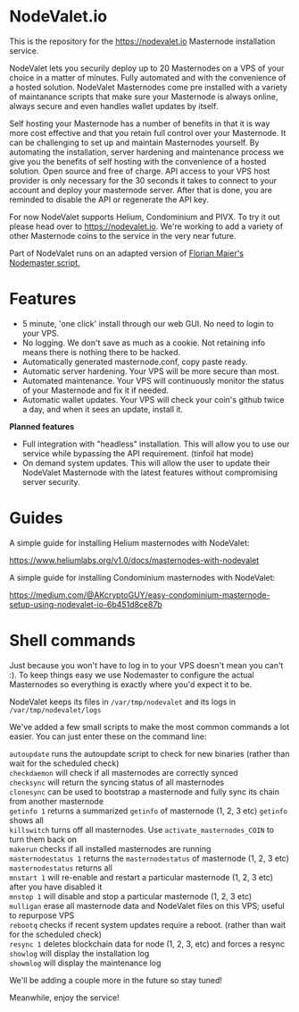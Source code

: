 # NodeValet.io

This is the repository for the https://nodevalet.io Masternode installation service.

NodeValet lets you securily deploy up to 20 Masternodes on a VPS of your choice in a matter of minutes. Fully automated and with the convenience of a hosted solution. NodeValet Masternodes come pre installed with a variety of maintanance scripts that make sure your Masternode is always online, always secure and even handles wallet updates by itself.

Self hosting your Masternode has a number of benefits in that it is way more cost effective and that you retain full control over your Masternode. It can be challenging to set up and maintain Masternodes yourself. By automating the installation, server hardening and maintenance process we give you the benefits of self hosting with the convenience of a hosted solution. Open source and free of charge. API access to your VPS host provider is only necessary for the 30 seconds it takes to connect to your account and deploy your masternode server. After that is done, you are reminded to disable the API or regenerate the API key.

For now NodeValet supports Helium, Condominium and PIVX. To try it out please head over to https://nodevalet.io.
We're working to add a variety of other Masternode coins to the service in the very near future. 

Part of NodeValet runs on an adapted version of [Florian Maier's Nodemaster script.](https://github.com/masternodes/vps)

# Features

- 5 minute, 'one click' install through our web GUI. No need to login to your VPS.
- No logging. We don't save as much as a cookie. Not retaining info means there is nothing there to be hacked.
- Automatically generated masternode.conf, copy paste ready.
- Automatic server hardening. Your VPS will be more secure than most.
- Automated maintenance. Your VPS will continuously monitor the status of your Masternode and fix it if needed.
- Automatic wallet updates. Your VPS will check your coin's github twice a day, and when it sees an update, install it.

**Planned features**

- Full integration with "headless" installation. This will allow you to use our service while bypassing the API requirement.  (tinfoil hat mode)  
- On demand system updates. This will allow the user to update their NodeValet Masternode with the latest features without compromising server security.

# Guides

A simple guide for installing Helium masternodes with NodeValet: 

https://www.heliumlabs.org/v1.0/docs/masternodes-with-nodevalet

A simple guide for installing Condominium masternodes with NodeValet:

https://medium.com/@AKcryptoGUY/easy-condominium-masternode-setup-using-nodevalet-io-6b451d8ce87b

# Shell commands

Just because you won't have to log in to your VPS doesn't mean you can't :). To keep things easy we use Nodemaster to configure the actual Masternodes so everything is exactly where you'd expect it to be.

NodeValet keeps its files in  `/var/tmp/nodevalet` and its logs in `/var/tmp/nodevalet/logs`

We've added a few small scripts to make the most common commands a lot easier. You can just enter these on the command line:

`autoupdate` runs the autoupdate script to check for new binaries (rather than wait for the scheduled check)  
`checkdaemon` will check if all masternodes are correctly synced  
`checksync` will return the syncing status of all masternodes  
`clonesync` can be used to bootstrap a masternode and fully sync its chain from another masternode  
`getinfo 1` returns a summarized `getinfo` of masternode (1, 2, 3 etc) `getinfo` shows all  
`killswitch` turns off all masternodes. Use `activate_masternodes_COIN` to turn them back on  
`makerun` checks if all installed masternodes are running  
`masternodestatus 1`  returns the `masternodestatus` of masternode (1, 2, 3 etc) `masternodestatus` returns all  
`mnstart 1` will re-enable and restart a particular masternode (1, 2, 3 etc) after you have disabled it  
`mnstop 1` will disable and stop a particular masternode (1, 2, 3 etc)  
`mulligan` erase all masternode data and NodeValet files on this VPS; useful to repurpose VPS  
`rebootq` checks if recent system updates require a reboot. (rather than wait for the scheduled check)  
`resync 1` deletes blockchain data for node (1, 2, 3, etc) and forces a resync  
`showlog` will display the installation log  
`showmlog` will display the maintenance log  

We'll be adding a couple more in the future so stay tuned!

Meanwhile, enjoy the service!





